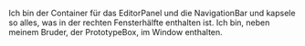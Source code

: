 Ich bin der Container für das EditorPanel und die NavigationBar und kapsele so alles, was in der rechten Fensterhälfte enthalten ist. Ich bin, neben meinem Bruder, der PrototypeBox, im Window enthalten.